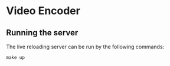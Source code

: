 # Video Encoder

## Running the server

The live reloading server can be run by the following commands:

```shell
make up
```